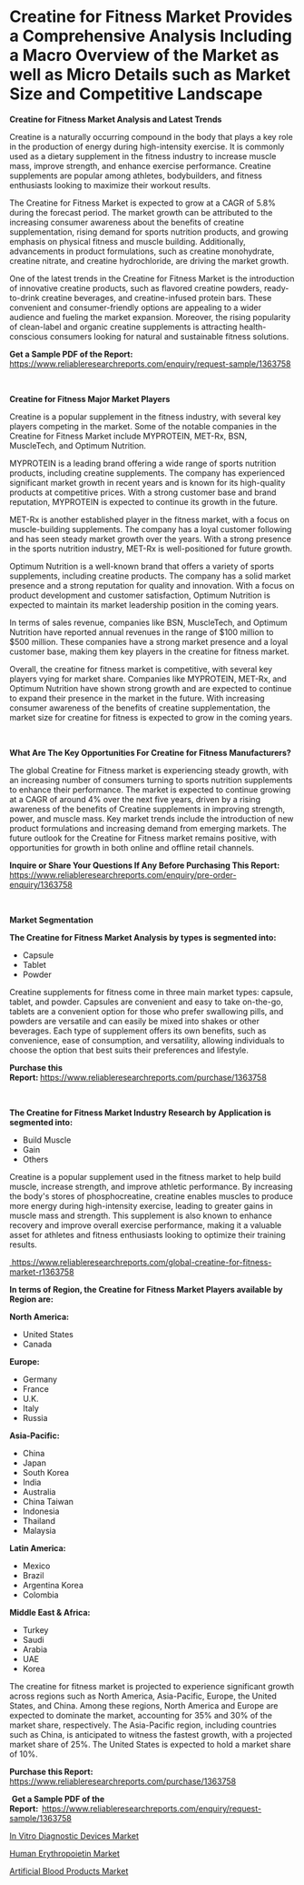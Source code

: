 <p><h1>Creatine for Fitness Market Provides a Comprehensive Analysis Including a Macro Overview of the Market as well as Micro Details such as Market Size and Competitive Landscape</h1></p><p><strong>Creatine for Fitness Market Analysis and Latest Trends</strong></p>
<p><p>Creatine is a naturally occurring compound in the body that plays a key role in the production of energy during high-intensity exercise. It is commonly used as a dietary supplement in the fitness industry to increase muscle mass, improve strength, and enhance exercise performance. Creatine supplements are popular among athletes, bodybuilders, and fitness enthusiasts looking to maximize their workout results.</p><p>The Creatine for Fitness Market is expected to grow at a CAGR of 5.8% during the forecast period. The market growth can be attributed to the increasing consumer awareness about the benefits of creatine supplementation, rising demand for sports nutrition products, and growing emphasis on physical fitness and muscle building. Additionally, advancements in product formulations, such as creatine monohydrate, creatine nitrate, and creatine hydrochloride, are driving the market growth.</p><p>One of the latest trends in the Creatine for Fitness Market is the introduction of innovative creatine products, such as flavored creatine powders, ready-to-drink creatine beverages, and creatine-infused protein bars. These convenient and consumer-friendly options are appealing to a wider audience and fueling the market expansion. Moreover, the rising popularity of clean-label and organic creatine supplements is attracting health-conscious consumers looking for natural and sustainable fitness solutions.</p></p>
<p><strong>Get a Sample PDF of the Report:&nbsp;</strong> <a href="https://www.reliableresearchreports.com/enquiry/request-sample/1363758">https://www.reliableresearchreports.com/enquiry/request-sample/1363758</a></p>
<p>&nbsp;</p>
<p><strong>Creatine for Fitness Major Market Players</strong></p>
<p><p>Creatine is a popular supplement in the fitness industry, with several key players competing in the market. Some of the notable companies in the Creatine for Fitness Market include MYPROTEIN, MET-Rx, BSN, MuscleTech, and Optimum Nutrition.</p><p>MYPROTEIN is a leading brand offering a wide range of sports nutrition products, including creatine supplements. The company has experienced significant market growth in recent years and is known for its high-quality products at competitive prices. With a strong customer base and brand reputation, MYPROTEIN is expected to continue its growth in the future.</p><p>MET-Rx is another established player in the fitness market, with a focus on muscle-building supplements. The company has a loyal customer following and has seen steady market growth over the years. With a strong presence in the sports nutrition industry, MET-Rx is well-positioned for future growth.</p><p>Optimum Nutrition is a well-known brand that offers a variety of sports supplements, including creatine products. The company has a solid market presence and a strong reputation for quality and innovation. With a focus on product development and customer satisfaction, Optimum Nutrition is expected to maintain its market leadership position in the coming years.</p><p>In terms of sales revenue, companies like BSN, MuscleTech, and Optimum Nutrition have reported annual revenues in the range of $100 million to $500 million. These companies have a strong market presence and a loyal customer base, making them key players in the creatine for fitness market.</p><p>Overall, the creatine for fitness market is competitive, with several key players vying for market share. Companies like MYPROTEIN, MET-Rx, and Optimum Nutrition have shown strong growth and are expected to continue to expand their presence in the market in the future. With increasing consumer awareness of the benefits of creatine supplementation, the market size for creatine for fitness is expected to grow in the coming years.</p></p>
<p>&nbsp;</p>
<p><strong>What Are The Key Opportunities For Creatine for Fitness Manufacturers?</strong></p>
<p><p>The global Creatine for Fitness market is experiencing steady growth, with an increasing number of consumers turning to sports nutrition supplements to enhance their performance. The market is expected to continue growing at a CAGR of around 4% over the next five years, driven by a rising awareness of the benefits of Creatine supplements in improving strength, power, and muscle mass. Key market trends include the introduction of new product formulations and increasing demand from emerging markets. The future outlook for the Creatine for Fitness market remains positive, with opportunities for growth in both online and offline retail channels.</p></p>
<p><strong>Inquire or Share Your Questions If Any Before Purchasing This Report:</strong> <a href="https://www.reliableresearchreports.com/enquiry/pre-order-enquiry/1363758">https://www.reliableresearchreports.com/enquiry/pre-order-enquiry/1363758</a></p>
<p>&nbsp;</p>
<p><strong>Market Segmentation</strong></p>
<p><strong>The Creatine for Fitness Market Analysis by types is segmented into:</strong></p>
<p><ul><li>Capsule</li><li>Tablet</li><li>Powder</li></ul></p>
<p><p>Creatine supplements for fitness come in three main market types: capsule, tablet, and powder. Capsules are convenient and easy to take on-the-go, tablets are a convenient option for those who prefer swallowing pills, and powders are versatile and can easily be mixed into shakes or other beverages. Each type of supplement offers its own benefits, such as convenience, ease of consumption, and versatility, allowing individuals to choose the option that best suits their preferences and lifestyle.</p></p>
<p><strong>Purchase this Report:&nbsp;</strong><a href="https://www.reliableresearchreports.com/purchase/1363758">https://www.reliableresearchreports.com/purchase/1363758</a></p>
<p>&nbsp;</p>
<p><strong>The Creatine for Fitness Market Industry Research by Application is segmented into:</strong></p>
<p><ul><li>Build Muscle</li><li>Gain</li><li>Others</li></ul></p>
<p><p>Creatine is a popular supplement used in the fitness market to help build muscle, increase strength, and improve athletic performance. By increasing the body's stores of phosphocreatine, creatine enables muscles to produce more energy during high-intensity exercise, leading to greater gains in muscle mass and strength. This supplement is also known to enhance recovery and improve overall exercise performance, making it a valuable asset for athletes and fitness enthusiasts looking to optimize their training results.</p></p>
<p><a href="https://www.reliableresearchreports.com/global-creatine-for-fitness-market-r1363758">&nbsp;https://www.reliableresearchreports.com/global-creatine-for-fitness-market-r1363758</a></p>
<p><strong>In terms of Region, the Creatine for Fitness Market Players available by Region are:</strong></p>
<p>
    <p> <strong> North America: </strong>
        <ul>
            <li>United States</li>
            <li>Canada</li>
        </ul>
        </p> 
    <p> <strong> Europe: </strong>
        <ul>
            <li>Germany</li>
            <li>France</li>
            <li>U.K.</li>
            <li>Italy</li>
            <li>Russia</li>
        </ul>
        </p> 
    <p> <strong> Asia-Pacific: </strong>
        <ul>
            <li>China</li>
            <li>Japan</li>
            <li>South Korea</li>
            <li>India</li>
            <li>Australia</li>
            <li>China Taiwan</li>
            <li>Indonesia</li>
            <li>Thailand</li>
            <li>Malaysia</li>
        </ul>
        </p> 
    <p> <strong> Latin America: </strong>
        <ul>
            <li>Mexico</li>
            <li>Brazil</li>
            <li>Argentina Korea</li>
            <li>Colombia</li>
        </ul>
        </p> 
    <p> <strong> Middle East & Africa: </strong>
        <ul>
            <li>Turkey</li>
            <li>Saudi</li>
            <li>Arabia</li>
            <li>UAE</li>
            <li>Korea</li>
        </ul>
    </p>
    </p>
<p><p>The creatine for fitness market is projected to experience significant growth across regions such as North America, Asia-Pacific, Europe, the United States, and China. Among these regions, North America and Europe are expected to dominate the market, accounting for 35% and 30% of the market share, respectively. The Asia-Pacific region, including countries such as China, is anticipated to witness the fastest growth, with a projected market share of 25%. The United States is expected to hold a market share of 10%.</p></p>
<p><strong>Purchase this Report: </strong><a href="https://www.reliableresearchreports.com/purchase/1363758">https://www.reliableresearchreports.com/purchase/1363758</a></p>
<p>&nbsp;<strong>Get a Sample PDF of the Report:&nbsp;&nbsp;</strong><a href="https://www.reliableresearchreports.com/enquiry/request-sample/1363758">https://www.reliableresearchreports.com/enquiry/request-sample/1363758</a></p>
<p><strong></strong></p>
<p><p><a href="https://github.com/mateobossinovero/Market-Research-Report-List-1/blob/main/in-vitro-diagnostic-devices-market.md">In Vitro Diagnostic Devices Market</a></p><p><a href="https://github.com/gulaimolin/Market-Research-Report-List-5/blob/main/human-erythropoietin-market.md">Human Erythropoietin Market</a></p><p><a href="https://github.com/RoccoManning/Market-Research-Report-List-5/blob/main/artificial-blood-products-market.md">Artificial Blood Products Market</a></p></p>